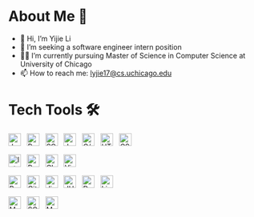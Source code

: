 # About Me 🥖
- 👋 Hi, I’m Yijie Li
- 👀 I’m seeking a software engineer intern position
- 🧑‍🎓 I’m currently pursuing Master of Science in Computer Science at University of Chicago
- 📫 How to reach me: lyjie17@cs.uchicago.edu

# Tech Tools 🛠
[<img src="https://img.shields.io/badge/Java-282C34?logo=openjdk&logoColor=FFFFFF" alt="Java logo" title="Java" height="25" />][tech_tools_anchor]
&nbsp;
[<img src="https://img.shields.io/badge/Python-282C34?logo=python&logoColor=3776AB" alt="Python logo" title="Python" height="25" />][tech_tools_anchor]
&nbsp;
[<img src="https://img.shields.io/badge/SQL-282C34?logo=sqlite&logoColor=FFFFFF" alt="SQL logo" title="SQL" height="25" />][tech_tools_anchor]
&nbsp;
[<img src="https://img.shields.io/badge/JavaScript-282C34?logo=javascript&logoColor=F7DF1E" alt="JavaScript logo" title="JavaScript" height="25" />][tech_tools_anchor]
&nbsp;
[<img src="https://img.shields.io/badge/C%2FC%2B%2B-282C34?logo=c%2B%2B&logoColor=00599C" alt="C/C++ logo" title="C/C++" height="25" />][tech_tools_anchor]
&nbsp;
[<img src="https://img.shields.io/badge/HTML5-282C34?logo=html5&logoColor=E34F26" alt="HTML5 logo" title="HTML5" height="25" />][tech_tools_anchor]
&nbsp;
[<img src="https://img.shields.io/badge/CSS3-282C34?logo=css3&logoColor=1572B6" alt="CSS3 logo" title="CSS3" height="25" />][tech_tools_anchor]

[<img src="https://img.shields.io/badge/IntelliJ%20IDEA-282C34?logo=intellij-idea&logoColor=000000" alt="IntelliJ IDEA logo" title="IntelliJ IDEA" height="25" />][tech_tools_anchor]
&nbsp;
[<img src="https://img.shields.io/badge/PyCharm-282C34?logo=pycharm&logoColor=21D789" alt="PyCharm logo" title="PyCharm" height="25" />][tech_tools_anchor]
&nbsp;
[<img src="https://img.shields.io/badge/CLion-282C34?logo=clion&logoColor=21D789" alt="CLion logo" title="CLion" height="25" />][tech_tools_anchor]
&nbsp;
[<img src="https://img.shields.io/badge/Visual%20Studio%20Code-282C34?logo=visual-studio-code&logoColor=007ACC" alt="Visual Studio Code logo" title="Visual Studio Code" height="25" />][tech_tools_anchor]
&nbsp;

[<img src="https://img.shields.io/badge/React-282C34?logo=react&logoColor=61DAFB" alt="React logo" title="React" height="25" />][tech_tools_anchor]
&nbsp;
[<img src="https://img.shields.io/badge/Git-282C34?logo=git&logoColor=F05032" alt="Git logo" title="Git" height="25" />][tech_tools_anchor]
&nbsp;
[<img src="https://img.shields.io/badge/Jira-282C34?logo=jira&logoColor=0052CC" alt="Jira logo" title="Jira" height="25" />][tech_tools_anchor]
&nbsp;
[<img src="https://img.shields.io/badge/JUnit-282C34?logo=junit5&logoColor=25A162" alt="JUnit logo" title="JUnit" height="25" />][tech_tools_anchor]
&nbsp;
[<img src="https://img.shields.io/badge/Docker-282C34?logo=docker&logoColor=2496ED" alt="Docker logo" title="Docker" height="25" />][tech_tools_anchor]
&nbsp;
[<img src="https://img.shields.io/badge/Linux-282C34?logo=linux&logoColor=FCC624" alt="Linux logo" title="Linux" height="25" />][tech_tools_anchor]

[<img src="https://img.shields.io/badge/MySQL-282C34?logo=mysql&logoColor=4479A1" alt="MySQL logo" title="MySQL" height="25" />][tech_tools_anchor]
&nbsp;
[<img src="https://img.shields.io/badge/SQLite-282C34?logo=sqlite&logoColor=003B57" alt="SQLite logo" title="SQLite" height="25" />][tech_tools_anchor]
&nbsp;
[<img src="https://img.shields.io/badge/MongoDB-282C34?logo=mongodb&logoColor=47A248" alt="MongoDB logo" title="MongoDB" height="25" />][tech_tools_anchor]

[tech_tools_anchor]: #bonjour--

<!---
lyjie17/lyjie17 is a ✨ special ✨ repository because its `README.md` (this file) appears on your GitHub profile.
You can click the Preview link to take a look at your changes.
--->
